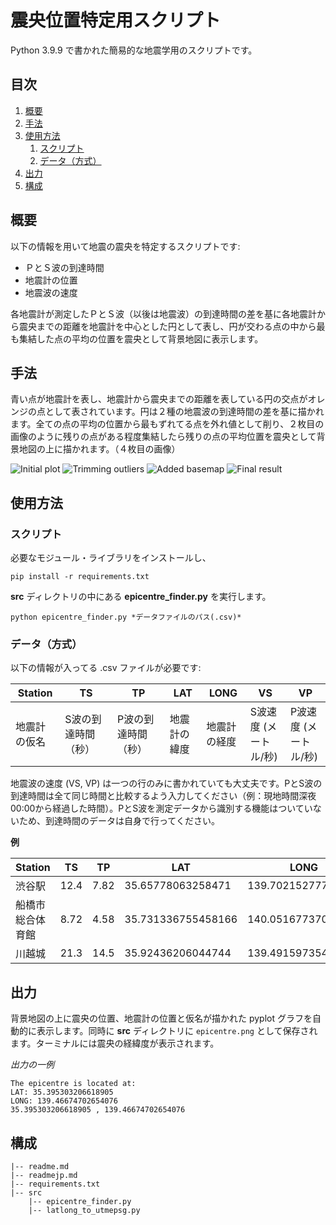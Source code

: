 # 震央位置特定用スクリプト
Python 3.9.9 で書かれた簡易的な地震学用のスクリプトです。

## 目次
1. [概要](#概要)
2. [手法](#手法)
3. [使用方法](#使用方法)
    1. [スクリプト](#script)
    2. [データ（方式）](#data)
4. [出力](#出力)
5. [構成](#構成)

## 概要

以下の情報を用いて地震の震央を特定するスクリプトです:
* ＰとＳ波の到達時間
* 地震計の位置
* 地震波の速度

各地震計が測定したＰとＳ波（以後は地震波）の到達時間の差を基に各地震計から震央までの距離を地震計を中心とした円として表し、円が交わる点の中から最も集結した点の平均の位置を震央として背景地図に表示します。

## 手法

青い点が地震計を表し、地震計から震央までの距離を表している円の交点がオレンジの点として表されています。円は２種の地震波の到達時間の差を基に描かれます。全ての点の平均の位置から最もずれてる点を外れ値として削り、２枚目の画像のように残りの点がある程度集結したら残りの点の平均位置を震央として背景地図の上に描かれます。（４枚目の画像）

![Initial plot](https://i.imgur.com/u6Gj408.png)
![Trimming outliers](https://i.imgur.com/HCF2qjm.png)
![Added basemap](https://i.imgur.com/9P2VTST.png)
![Final result](https://i.imgur.com/JL3vCrU.png)

## 使用方法

### スクリプト <a name="script"></a>

必要なモジュール・ライブラリをインストールし、
```
pip install -r requirements.txt
```

**src** ディレクトリの中にある **epicentre_finder.py** を実行します。

```
python epicentre_finder.py *データファイルのパス(.csv)*
```

### データ（方式） <a name="data"></a>

以下の情報が入ってる .csv ファイルが必要です:

Station | TS | TP | LAT | LONG | VS | VP
---|---|---|---|---|---|---
地震計の仮名 | S波の到達時間（秒） | P波の到達時間（秒） | 地震計の緯度 | 地震計の経度 | S波速度 (メートル/秒) | P波速度 (メートル/秒)

地震波の速度 (VS, VP) は一つの行のみに書かれていても大丈夫です。PとS波の到達時間は全て同じ時間と比較するよう入力してください（例：現地時間深夜00:00から経過した時間）。PとS波を測定データから識別する機能はついていないため、到達時間のデータは自身で行ってください。

**例**

Station | TS | TP | LAT | LONG | VS | VP
---|---|---|---|---|---|---
渋谷駅 | 12.4 | 7.82 | 35.65778063258471 | 139.702152777513 | 2300 | 4680
船橋市総合体育館 | 8.72 | 4.58 | 35.731336755458166 | 140.05167737086 | |
川越城 | 21.3 | 14.5 | 35.92436206044744 | 139.49159735432903 | |

## 出力

背景地図の上に震央の位置、地震計の位置と仮名が描かれた pyplot グラフを自動的に表示します。同時に **src** ディレクトリに `epicentre.png` として保存されます。ターミナルには震央の経緯度が表示されます。

_出力の一例_


```
The epicentre is located at:
LAT: 35.395303206618905
LONG: 139.46674702654076
35.395303206618905 , 139.46674702654076
```

## 構成
```
|-- readme.md
|-- readmejp.md
|-- requirements.txt
|-- src
    |-- epicentre_finder.py 
    |-- latlong_to_utmepsg.py
```
